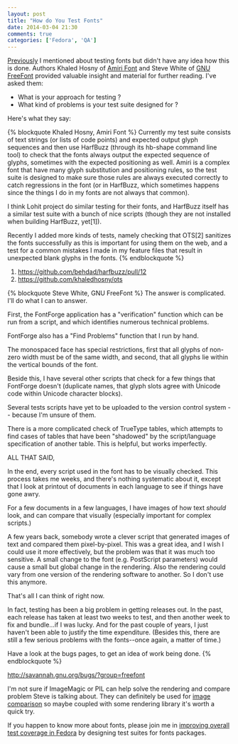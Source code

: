```yaml
---
layout: post
title: "How do You Test Fonts"
date: 2014-03-04 21:30
comments: true
categories: ['Fedora', 'QA']
---
```


[Previously](/blog/2014/03/03/last-week-in-fedora-qa/) I mentioned about testing
fonts but didn't have any idea how this is done. Authors
Khaled Hosny of [Amiri Font](http://www.amirifont.org/) and Steve White of
[GNU FreeFont](http://www.gnu.org/software/freefont/) provided valuable insight
and material for further reading. I've asked them:

* What is your approach for testing ?
* What kind of problems is your test suite designed for ?

Here's what they say:

{% blockquote Khaled Hosny, Amiri Font %}
Currently my test suite consists of text strings (or lists of code
points) and expected output glyph sequences and then use HarfBuzz
(through its hb-shape command line tool) to check that the fonts always
output the expected sequence of glyphs, sometimes with the expected
positioning as well. Amiri is a complex font that have many glyph
substitution and positioning rules, so the test suite is designed to
make sure those rules are always executed correctly to catch regressions
in the font (or in HarfBuzz, which sometimes happens since the things I
do in my fonts are not always that common).

I think Lohit project do similar testing for their fonts, and HarfBuzz
itself has a similar test suite with a bunch of nice scripts (though
they are not installed when building HarfBuzz, yet[1]).

Recently I added more kinds of tests, namely checking that OTS[2]
sanitizes the fonts successfully as this is important for using them on
the web, and a test for a common mistakes I made in my feature files
that result in unexpected blank glyphs in the fonts.
{% endblockquote %}

1. <https://github.com/behdad/harfbuzz/pull/12>
2. <https://github.com/khaledhosny/ots>




{% blockquote Steve White, GNU FreeFont %}
The answer is complicated.  I'll do what I can to answer.

First, the FontForge application has a "verification" function which
can be run from a script, and which identifies numerous technical
problems.

FontForge also has a "Find Problems" function that I run by hand.

The monospaced face has special restrictions, first that all glyphs of
non-zero width must be of the same width, and second, that all glyphs
lie within the vertical bounds of the font.

Beside this, I have several other scripts that check for a few things
that FontForge doesn't (duplicate names, that glyph slots agree with
Unicode code within Unicode character blocks).

Several tests scripts have yet to be uploaded to the version control
system -- because I'm unsure of them.

There is a more complicated check of TrueType tables, which attempts
to find cases of tables that have been "shadowed" by the
script/language specification of another table.  This is helpful, but
works imperfectly.

ALL THAT SAID,

In the end, every script used in the font has to be visually checked.
This process takes me weeks, and there's nothing systematic about it,
except that I look at printout of documents in each language to see if
things have gone awry.

For a few documents in a few languages, I have images of how text
*should* look, and can compare that visually (especially important for
complex scripts.)

A few years back, somebody wrote a clever script that generated images
of text and compared them pixel-by-pixel.  This was a great idea, and
I wish I could use it more effectively, but the problem was that it
was much too sensitive.  A small change to the font (e.g. PostScript
parameters) would cause a small but global change in the rendering.
Also the rendering could vary from one version of the rendering
software to another.  So I don't use this anymore.

That's all I can think of right now.

In fact, testing has been a big problem in getting releases out.  In
the past, each release has taken at least two weeks to test, and then
another week to fix and bundle...if I was lucky.  And for the past
couple of years, I just haven't been able to justify the time
expenditure.  (Besides this, there are still a few serious problems
with the fonts--once again, a matter of time.)

Have a look at the bugs pages, to get an idea of work being done.
{% endblockquote %}

<http://savannah.gnu.org/bugs/?group=freefont>

I'm not sure if ImageMagic or PIL can help solve the rendering and compare
problem Steve is talking about. They can definitely be used for
[image comparison](/blog/2013/05/17/linux-and-python-tools-to-compare-images/)
so maybe coupled with some rendering library it's worth a quick try.


If you happen to know more about fonts, please join me in 
[improving overall test coverage in Fedora](/blog/2014/02/28/action-improving-test-coverage-in-fedora/)
by designing test suites for fonts packages.
